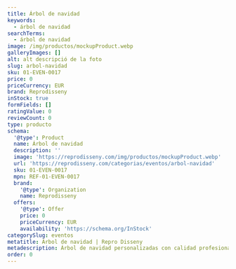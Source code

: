 ```yaml
---
title: Árbol de navidad
keywords:
  - árbol de navidad
searchTerms:
  - árbol de navidad
image: /img/productos/mockupProduct.webp
galleryImages: []
alt: alt descripció de la foto
slug: arbol-navidad
sku: 01-EVEN-0017
price: 0
priceCurrency: EUR
brand: Reprodisseny
inStock: true
formFields: []
ratingValue: 0
reviewCount: 0
type: producto
schema:
  '@type': Product
  name: Árbol de navidad
  description: ''
  image: 'https://reprodisseny.com/img/productos/mockupProduct.webp'
  url: 'https://reprodisseny.com/categorias/eventos/arbol-navidad'
  sku: 01-EVEN-0017
  mpn: REF-01-EVEN-0017
  brand:
    '@type': Organization
    name: Reprodisseny
  offers:
    '@type': Offer
    price: 0
    priceCurrency: EUR
    availability: 'https://schema.org/InStock'
categorySlug: eventos
metatitle: Árbol de navidad | Repro Disseny
metadescription: Árbol de navidad personalizadas con calidad profesional en Cataluña.
order: 0
---
```


